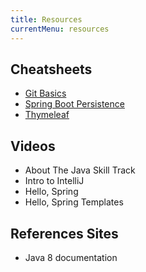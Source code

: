 ```yaml
---
title: Resources
currentMenu: resources
---
```


## Cheatsheets

- [Git Basics](https://github.com/LaunchCodeEducation/cheatsheets/blob/master/git-basics/README.md)
- [Spring Boot Persistence](https://github.com/LaunchCodeEducation/cheatsheets/blob/master/spring-persistence/README.md)
- [Thymeleaf](https://github.com/LaunchCodeEducation/cheatsheets/blob/master/thymeleaf/README.md)

## Videos


- About The Java Skill Track
- Intro to IntelliJ
- Hello, Spring
- Hello, Spring Templates

## References Sites

- Java 8 documentation
